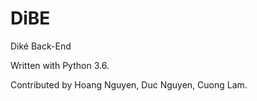# DiBE
Diké Back-End

Written with Python 3.6.

Contributed by Hoang Nguyen, Duc Nguyen, Cuong Lam. 